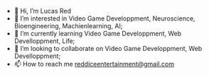 - 👋 Hi, I’m Lucas Red
- 👀 I’m interested in Video Game Developpment, Neuroscience, Bioengineering, Machienlearning, AI;
- 🌱 I’m currently learning Video Game Developpment, Web Develloppment, Life;
- 💞️ I’m looking to collaborate on Video Game Developpment, Web Develloppment;
- 📫 How to reach me reddiceentertainment@gmail.com

<!---
redneo12/redneo12 is a ✨ special ✨ repository because its `README.md` (this file) appears on your GitHub profile.
You can click the Preview link to take a look at your changes.
--->
